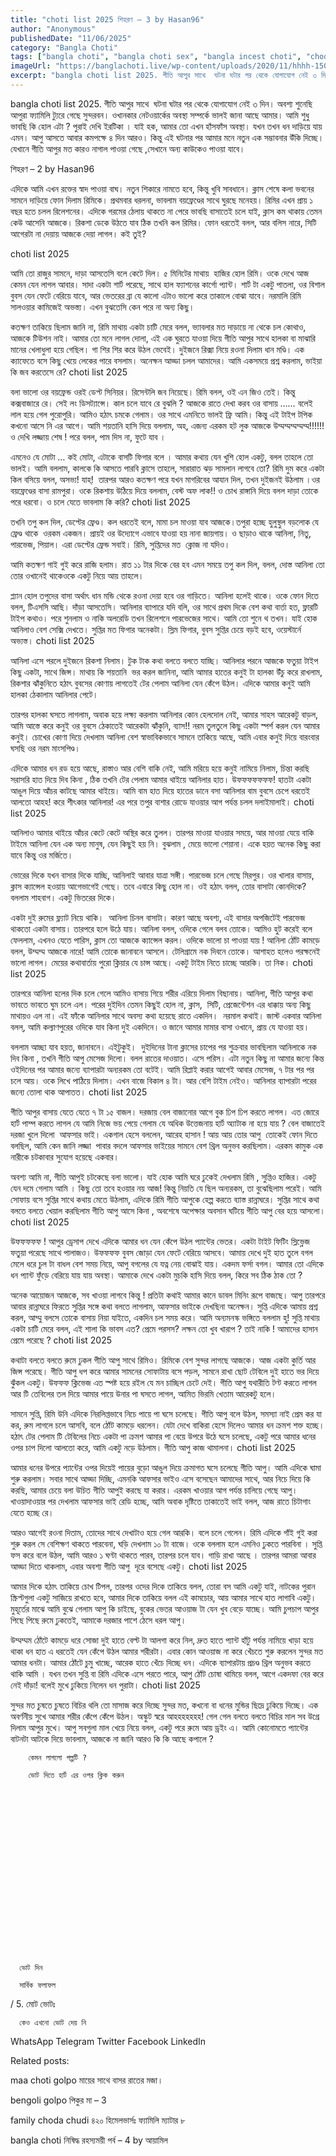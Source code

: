 ```yaml
---
title: "choti list 2025 শিহরণ – 3 by Hasan96"
author: "Anonymous"
publishedDate: "11/06/2025"
category: "Bangla Choti"
tags: ["bangla choti", "bangla choti sex", "bangla incest choti", "chodon choti", "choti list 2025", "incest choti", "incest choti golpo", "Maa Chhele", "maa choda golpo"]
imageUrl: "https://banglachoti.live/wp-content/uploads/2020/11/hhhh-150x150.jpg"
excerpt: "bangla choti list 2025. গীতি আপুর সাথে  ঘটনা ঘটার পর থেকে যোগাযোগ নেই ৩ দিন। অবশ্য শুনেছি আপুরা ফ্যামিলি ট্যুরে গেছে সুন্দরবন। ওখানকার নেটওয়ার্কের অবস্থা সম্পর্কে ভালই জানা আছে আমার। আমি শুধু ভাবছি কি..."
---
```


bangla choti list 2025. গীতি আপুর সাথে  ঘটনা ঘটার পর থেকে যোগাযোগ নেই ৩ দিন। অবশ্য শুনেছি আপুরা ফ্যামিলি ট্যুরে গেছে সুন্দরবন। ওখানকার নেটওয়ার্কের অবস্থা সম্পর্কে ভালই জানা আছে আমার। আমি শুধু ভাবছি কি হোল এটা ? পুরাই দেখি ইরটিকা । যাই হক, আমার তো এখন হাঁসফাঁস অবস্থা। যখন তখন ধন দাড়িয়ে যায় এমন। আপু আসতে আবার কমপক্ষে ৪ দিন আরও। কিন্তু এই ঘটনার পর আমার মনে নতুন এক সম্ভাবনার উঁকি দিচ্ছে। যেখানে গীতি আপুর মত কারও নাগাল পাওয়া গেছে ,সেখানে অন্য কাউকেও পাওয়া যাবে।


শিহরণ – 2 by Hasan96


এদিকে আমি এখন রক্তের স্বাদ পাওয়া বাঘ। নতুন শিকারে নামতে হবে, কিন্তু খুবি সাবধানে। ক্লাস শেষে কলা ভবনের সামনে দাড়িয়ে ফোন দিলাম রিমিকে। প্রথমবার ধরলনা, ভাবলাম বয়ফ্রেণ্ডের সাথে ঘুরছে মনেহয়। রিমির এখন প্রায় ১ বছর হতে চলল রিলেশনের। এদিকে গরমের ঠেলায় থাকতে না পেরে ভাবছি বাসাতেই চলে যাই, ক্লাস কম থাকায় তেমন কেউ আসেনি আজকে। রিকশা ডেকে উঠতে যাব ঠিক তখনি কল রিমির। ফোন ধরতেই বলল, আর বলিস নারে, সিটি আগেরটা না দেয়ায় আজকে দেয়া লাগল। কই তুই?


choti list 2025


আমি তো রাজুর সামনে, দাড়া আসতেসি বলে কেটে দিল। ৫ মিনিটের মাথায়  হাজির হোল রিমি। ওকে দেখে আজ কেমন যেন লাগল আবার। সাদা একটা শার্ট পরেছে, সাথে হাল ফ্যাশনের কার্গো প্যান্ট। শার্ট টা একটু পাতলা, ওর বিশাল বুবস যেন ফেটে বেরিয়ে যাবে, আর ভেতরের ব্রা যে কালো এটাও ভালো করে তাকালে বোঝা যাবে। নরমালি রিমি সালওয়ার কামিজেই অভস্ত্য। এখন বুঝতেসি কেন পরে না অন্য কিছু।


কতক্ষণ তাকিয়ে ছিলাম জানি না, রিমি মাথায় একটা চাটি মেরে বলল, ভ্যাবলার মত দাড়ায়ে না থেকে চল কোথাও, আজকে টিউশন নাই। আমার তো মনে লাগল দোলা, এই এক ঘুরতে যাওয়া দিয়ে গীতি আপুর সাথে হালকা বা মাঝারি মানের খেলাধুলা হয়ে গেছিল। গা শির শির করে উঠল ভেবেই। দুইজনে রিক্সা নিয়ে রওনা দিলাম ধান মণ্ডি। এক ক্যাফেতে বসে কিছু খেয়ে লেকের পারে বসলাম। অনেক্ষন আড্ডা চলল আমাদের। আমি একসময়ে প্রশ্ন করলাম, ভাইয়া কি জব করতেসে রে? choti list 2025


বলা ভালো ওর বয়ফ্রেন্ড ওরই ডেপ্ট সিনিয়র। রিসেন্টলি জব নিয়েছে। রিমি বলল, ওই এন জিও তেই। কিন্তু কক্সবাজারে রে। সেই লং ডিসট্যান্সে। কাল চলে যাবে রে বুঝলি ? আজকে রাতে দেখা করব ওর বাসায় …… বলেই লাল হয়ে গেল পুরোপুরি। আমিও হঠাৎ চমকে গেলাম। ওর সাথে এমনিতে ভালই ফ্রি আমি। কিন্তু এই টাইপ টপিক কখনো আসে নি এর আগে। আমি শয়তানি হাসি দিয়ে বললাম, অহ, এজন্য এরকম হট লুক আজকে উম্মম্মম্মম্মম্ম!!!!!! ও দেখি লজ্জায় শেষ ! পরে বলল, পাম দিস না, ফুটে যাব ।












এমনেও যে মোটা … কই মোটা, এটাকে বাসটি ফিগার বলে । আমার কথায় যেন খুশি হোল একটু, বলল তাহলে তো ভালই। আমি বললাম, কালকে কি আসতে পারবি ক্লাসে তাহলে, সারারাত ঝড় সামলান লাগবে তো? রিমি দুম করে একটা কিল বসিয়ে বলল, অসভ্য! যাহ্‌!  তারপর আরও কতক্ষণ পরে যখন মাগরিবের আযান দিল, তখন দুইজনই উঠলাম ।ওর বয়ফ্রেণ্ডের বাসা রামপুরা। ওকে রিকশায় উঠিয়ে দিয়ে বললাম, বেস্ট অফ লাক!! ও চোখ রাঙ্গানি দিয়ে বলল দাড়া তোকে পরে ধরবো। ও চলে যেতে ভাবলাম কি করি? choti list 2025


তখনি তপু কল দিল, ডেপ্টের ফ্রেণ্ড। কল ধরতেই বলে, মামা চল মাওয়া যাব আজকে।তপুরা হচ্ছে হুলুস্থুল বড়লোক যে ফ্রেণ্ড থাকে  ওরকম একজন। প্রায়ই ওর উদ্যোগে এভাবে যাওয়া হয় নানা জায়গায়। ও ছাড়াও থাকে আনিলা, নিতু, পারভেজ, পিয়াল। এরা ডেপ্টের ফ্রেন্ড সবাই। রিমি, সুপ্তিদের মত  ক্লোজ না যদিও।

আমি কতক্ষণ গাই গুই করে রাজি হলাম। রাত ১১ টার দিকে বের হব এমন সময়ে তপু কল দিল, বলল, দোস্ত আনিলা তো তোর ওখানেই থাকেওকে একটু নিয়ে আয় তাহলে।


প্ল্যান হোল তপুদের বাসা অর্থাৎ ধান মন্ডি থেকে রওনা দেয়া হবে ওর গাড়িতে। আনিলা হলেই থাকে। ওকে ফোন দিতে বলল, টিএসসি আছি। দাঁড়া আসতেসি। আনিলার ব্যাপারে যদি বলি, ওর সাথে প্রথম দিকে বেশ কথা বার্তা হত, ফ্লারটি টাইপ কথাও। পরে শুনলাম ও নাকি অলরেডি তখন রিলেশনে পারভেজের সাথে। আমি তো শুনে থ তখন। যাই হোক আনিলাও বেশ সেক্সি দেখতে। সুপ্তির মত ফিগার অনেকটা। স্লিম ফিগার, বুবস সুপ্তির চেয়ে বড়ই হবে, ওয়েস্টার্নে অভ্যস্ত। choti list 2025


আনিলা এসে পরলে দুইজনে রিকশা নিলাম। টুক টাক কথা বলতে বলতে যাচ্ছি। আনিলার পরনে আজকে ফতুয়া টাইপ কিছু একটা, সাথে জিন্স। মাথায় কি শয়তানি  ভর করল জানিনা, আমি আমার হাতের কনুই টা হালকা উঁচু করে রাখলাম, রিকশার ঝাঁকুনিতে হঠাৎ বুবসের কোণায় লাগতেই টের পেলাম আনিলা যেন কেঁপে উঠল। এদিকে আমার কনুই আমি হালকা ঠেকালাম আনিলার পেটে।


তারপর হালকা ঘসতে লাগলাম, অবাক হয়ে লক্ষ্য করলাম আনিলার কোন হেলদোল নেই, আমার সাহস আরেকটু বাড়ল, আমি আস্তে করে কনুই ওর বুবসে ঠেকাতেই আরেকটা ঝাঁকুনি, ব্যাস!! নরম তুলতুলে কিছু একটা স্পর্শ করল যেন আমার কনুই। চোখের কোণা দিয়ে দেখলাম আনিলা বেশ স্বাভাবিকভাবে সামনে তাকিয়ে আছে, আমি এবার কনুই দিয়ে বারংবার ঘসছি ওর নরম মাংসপিণ্ড।


এদিকে আমার ধন রড হয়ে আছে, রাস্তাও আর বেশি বাকি নেই, আমি মরিয়ে হয়ে কনুই নামিয়ে নিলাম, চিন্তা করছি সরাসরি হাত দিয়ে দিব কিনা , ঠিক তখনি টের পেলাম আমার থাইয়ে আনিলার হাত। উফফফফফফফ! হাতটা একটা আঙুল দিয়ে আঁচর কাটছে আমার থাইয়ে। আমি বাম হাত দিয়ে হাতের ডানে বসা আনিলার বাম বুবসে চেপে ধরতেই আলতো আহহ! করে শীৎকার আনিলার! এর পরে তপুর বাশার রোডে যাওয়ার আগ পর্যন্ত চলল দলাইমালাই। choti list 2025


আনিলাও আমার থাইয়ে আঁচর কেটে কেটে অস্থির করে তুলল। তারপর মাওয়া যাওয়ার সময়ে, আর মাওয়া যেয়ে বাকি টাইমে আনিলা যেন এক অন্য মানুষ, যেন কিছুই হয় নি। বুঝলাম , মেয়ে ভালো শেয়ানা। একে হয়ত অনেক কিছু করা যাবে কিন্তু ওর মর্জিতে।

ভোরের দিকে যখন বাসার দিকে যাচ্ছি, আনিলাই আবার যাত্রা সঙ্গী। পারভেজ চলে গেছে মিরপুর। ওর খালার বাসায়, ক্লাস ক্যান্সেল হওয়ায় আগেভাগেই গেছে। তবে এবারে কিছু হোল না। ওই হঠাৎ বলল, তোর বাসাটা কোনদিকে? বললাম শাহবাগ। একটু ভিতরের দিকে।


একটা দুই রুমের ফ্ল্যাট নিয়ে থাকি।  আনিলা চিনল বাসাটা। কারণ আছে অবশ্য, এই বাসার অপজিটেই পারভেজ থাকতো একটা বাসায়। তারপরে হলে উঠে যায়। আনিলা বলল, ওদিকে গেলে বলব তোকে। আমিও হুট করেই বলে ফেললাম, এখনও যেতে পারিস, ক্লাস তো আজকে ক্যান্সেল করল। ওদিকে ভালো চা পাওয়া যায় ! আনিলা ঠোঁট কামড়ে বলল, উম্মম্ম আজকে নারে! আমি তোকে জানাবনে আসলে। টেলিগ্রামে নক দিবনে তোকে। আশাহত হলেও পরক্ষনেই ভালো লাগল। মেয়ের কথাবার্তায় পুরো ক্লিয়ার যে চান্স আছে। একটু টাইম নিতে চাচ্ছে আরকি। তা নিক। choti list 2025


তারপরে আনিলা হলের দিক চলে গেলে আমিও বাসায় গিয়ে শরীর এরিয়ে দিলাম বিছানায়। আনিলা, গীতি আপুর কথা ভাবতে ভাবতে ঘুম চলে এল। পরের দুইদিন তেমন কিছুই হোল না, ক্লাস,  সিটি, প্রেজেন্টেশন এর ধাক্কায় অন্য কিছু মাথায়ও এল না। এই ফাঁকে আনিলার সাথে অবস্য কথা হয়েছে রাতে একদিন।  নরমাল কথাই। জাস্ট একবার আনিলা বলল্‌, আমি কল্যাণপুরের ওদিকে যাব কিনা দুই একদিনে। ও জানে আমার মামার বাসা ওখানে, প্রায় যে যাওয়া হয়।


বললাম আচ্ছা যাব হয়ত, জানাবনে। এইটুকুই।  দুইদিনের টানা ক্লাসের চাপের পর শুক্রবার ভাবছিলাম আনিলাকে নক দিব কিনা , তখনি গীতি আপু মেসেজ দিলো। বলল রাতের দাওয়াত। এসে পরিস। এটা নতুন কিছু না আমার জন্যে কিন্ত ওইদিনের পর আমার জন্যে ব্যাপারটা অন্যরকম তো বটেই। আমি রিপ্লাই করার আগেই আবার মেসেজ, ৭ টার পর পর চলে আয়। ওকে লিখে পাঠিয়ে দিলাম। এখন বাজে বিকাল ৪ টা। আর বেশি টাইম নেইও। আনিলার ব্যাপারটা পরের জন্যে তোলা থাক আপাতত। choti list 2025


গীতি আপুর বাসায় যেতে যেতে ৭ টা ১৫ বাজল। দরজায় বেল বাজানোর আগে বুক ঢিপ ঢিপ করতে লাগল। এত জোরে হার্ট পাম্প করতে লাগল যে আমি নিজে ভয় পেয়ে গেলাম যে অধিক উত্তেজনায় হার্ট অ্যাটাক না হয়ে যায় ? বেল বাজাতেই দরজা খুলে দিলো  আফসার ভাই। একগাল হেসে বললেন, আরেহ হাসান ! আয় আয় তোর আপু  তোকেই ফোন দিতে বলছিল, আমি কেন জানি লজ্জা  পাবার বদলে আফসার ভাইয়ের সামনে বেশ থ্রিল অনুভব করছিলাম। এরকম কামুক এক নারীকে চটকাবার সুযোগ হয়েছে একবার।


অবশ্য আমি না, গীতি আপুই চটকেছে বলা ভালো। যাই হোক আমি ঘরে ঢুকেই দেখলাম রিমি , সুপ্তিও হাজির। একটু যেন দমে গেলাম আমি । কিছু তো তবে হওয়ার নয় আজ! কিন্তু নিয়তি যে ছিল অন্যরকম, তা বুঝেছিলাম পরেই। আমি সোফায় বসে সুপ্তির সাথে কথায় মেতে উঠলাম, এদিকে রিমি গীতি আপুকে হেল্প করতে ব্যাস্ত রান্নাঘরে। সুপ্তির সাথে কথা বলতে বলতে খেয়াল করছিলাম গীতি আপু আসে কিনা , অবশেষে অপেক্ষার অবসান ঘটিয়ে গীতি আপু বের হয়ে আসলো। choti list 2025


উফফফফফ ! আপুর ড্রেসাপ দেখে এদিকে আমার ধন যেন কেঁপে উঠল প্যান্টের ভেতর। একটা টাইট ফিটিং স্লিভ্লেজ ফতুয়া পরেছে সাথে পালাজও। উফফফফ বুবস জোড়া যেন ফেটে বেরিয়ে আসবে। আমায় দেখে দুই হাত তুলে বগল মেলে ধরে চুল টা বাধল বেশ সময় নিয়ে, আপু বগলের যে যত্ন নেয় বোঝাই যায়। একদম ফর্সা বগল। আমার তো এদিকে ধন প্যান্ট ফুঁড়ে বেরিয়ে যায় যায় অবস্থা। আমাকে দেখে একটা মুচকি হাসি দিয়ে বলল, কিরে সব ঠিক ঠাক তো ?


অনেক আয়োজন আজকে, সব খাওয়া লাগবে কিন্তু ! প্রতিটা কথাই আমার কানে ডাবল মিনিং রূপে বাজছে। আপু তারপরে আবার রান্নাঘরে ফিরতে সুপ্তির সঙ্গে কথা বলতে লাগলাম, আফসার ভাইকে দেখছিনা অনেক্ষন। সুপ্তি এদিকে আমায় প্রশ্ন করল, আম্মু বলসে তোকে বাসায় নিয়া যাইতে, একদিন চল সময় করে। আমি অন্যমনস্ক ভঙ্গিতে বললাম হু! সুপ্তি মাথায় একটা চাটি মেরে বলল, এই শালা কি ভাবস এত? প্রেমে পরসস? লক্ষন তো খুব খারাপ ? তাই নাকি ! আমাদের হাসান প্রেমে পরেছে ? choti list 2025


কথাটা বলতে বলতে রুমে ঢুকল গীতি আপু সাথে রিমিও। রিমিকে বেশ সুন্দর লাগছে আজকে। আজ একটা কুর্তি আর জিন্স পরেছে। গীতি আপু ধপ করে আমার সামনের সোফাটায় বসে পড়ল, সামনে রাখা ছোট টেবিলে দুই হাতে ভর দিয়ে ঝুঁকল একটু। উফফফ ক্লিভেজ এত স্পষ্ট হয়ে রইল যে মন চাচ্ছিল চেটে দেই। গীতি আপু যথারীতি টণ্ট করতে লাগল আর টি তেবিলের তল দিয়ে আমার পায়ে উনার পা ঘসতে লাগল, আমিত ভিরমি খেতাম আরেকটু হলে।


সামনে সুপ্তি, রিমি উনি এদিকে নিরলিপ্তভাবে নিচে পায়ে পা ঘসে চলেছে। গীতি আপু বলে উঠল, সমস্যা নাই প্রেম কর যা কর, রুম লাগলে চলে আসবি, বলে ঠোঁট কামড়ে ধরলেন। যেটা দেখে বাকিরা হেসে দিলেও আমার ধন ক্রমশ শক্ত হচ্ছে। হঠাৎ টের পেলাম টি টেবিলের নিচে একটা পা ক্রমশ আমার পা বেয়ে উপরে উঠে ঘসে চলেছে, একটু পরে আমার ধনের ওপর চাপ দিলো আলতো করে, আমি একটু নড়ে উঠলাম। গীতি আপু কাজ থামালনা। choti list 2025


আমার ধনের উপরে প্যান্টের ওপর দিয়েই পায়ের বুড়ো আঙুল দিয়ে ক্রমাগত ঘসে চলেছে গীতি আপু। আমি এদিকে ঘামা শুরু করলাম। সবার সাথে আড্ডা দিচ্ছি, এমনকি আফসার ভাইও এসে বসেছেন আমাদের সাথে, আর নিচে দিয়ে কি করছি, আমার চেয়ে বলা উচিত গীতি আপুই করছে যা করার। এরকম খাওয়ার আগ পর্যন্ত চালিয়ে গেছে আপু। খাওয়াদাওয়ার পর দেখলাম আফসার ভাই রেডি হচ্ছে, আমি অবাক দৃষ্টিতে তাকাতেই ভাই বলল, আজ রাতে চিটাগাং যেতে হচ্ছে রে।


আরও আগেই রওনা দিতাম, তোদের সাথে দেখাটাও হয়ে গেল আরকি। বলে চলে গেলেন। রিমি এদিকে গাঁই গুই করা শুরু করল সে বেশিক্ষণ থাকতে পারবেনা, ঘড়ি দেখলাম ১০ টা বাজে। ওকে বললাম হলে এমনিও ঢুকতে পারবিনা । সুপ্তি ফস করে বলে উঠল, আমি আরও ১ ঘণ্টা থাকতে পারব, তারপর চলে যাব। গাড়ি রাখা আছে । তারপর আমরা আবার আড্ডা দিতে থাকলাম, এবার অবশ্য গীতি আপু  দূরে বসেছে একটু। choti list 2025


আমার দিকে হঠাৎ তাকিয়ে চোখ টিপল, তারপর ওদের দিকে তাকিয়ে বলল, তোরা বস আমি একটু যাই, নাটকের পুরান স্ক্রিপ্টগুলা একটু সাজিয়ে রাখতে হবে, আমার দিকে তাকিয়ে বলল এই কামচোর, আয় আমার সাথে হাত লাগাবি একটু। মুহূর্তের মাঝে আমি বুঝে গেলাম আপু কি চাইছে, বুকের ভেতর আওয়াজ টা যেন খুব বেড়ে যাচ্ছে। আমি চুপচাপ আপুর পিছে পিছে রুমে ঢুকতেই, আমাকে দরজার পাশে ঠেসে ধরল আপু।


উম্মম্মম ঠোঁটে কামড়ে ধরে সোজা দুই হাতে বেল্ট টা আলগা করে নিল, দ্রুত হাতে প্যান্ট হাঁটু পর্যন্ত নামিয়ে খাড়া হয়ে থাকা ধন হাত এ ধরতেই যেন কেঁপে উঠল আমার শরীরটা। এবার কোন আওয়াজ না করে খেঁচতে শুরু করলেন সুন্দর মত আমার ধনটা। আমার ঠোঁটে চুমু খাচ্ছে, আরেক হাতে খেঁচে দিচ্ছে ধন। এদিকে ব্যাপারটায় প্রচণ্ড থ্রিল অনুভব করতে থাকি আমি । যখন তখন সুপ্তি বা রিমি এদিকে এসে পরতে পারে, আপু ঠোঁট চোষা থামিয়ে বলল, আগে একদফা বের করে নেই দাঁড়া! বলেই মুখে ঢুকিয়ে নিলেন ধন পুরাটা। choti list 2025


সুন্দর মত চুষতে চুষতে বিচির থলি তো মাসাজ করে দিচ্ছে সুন্দর মত, কখনো বা ধনের মুন্ডির ছিদ্রে ঢুকিয়ে দিচ্ছে। এক অবর্ণনীয় সুখে আমার শরীর কেঁপে কেঁপে উঠল। অস্কুট স্বরে আহহহহহহহ! গেল গেল বলতে বলতে বিচির মাল সব উগ্রে দিলাম আপুর মুখে। আপু সবগুলা মাল খেয়ে নিয়ে বলল, একটু পরে রুমে আয় ড্রইং এ। আমি কোনোমতে প্যান্টের বাটনটা আটকে দিয়ে ভাবলাম, আজকে না জানি আরও কি কি আছে কপালে ?


 
 
 
        কেমন লাগলো গল্পটি ?      
 
        ভোট দিতে হার্ট এর ওপর ক্লিক করুন      
 
 
 
 
 
 
 
 
 
 
 
 
 
 
 
 
 
 
 
 
 
      ভোট দিন    
 
      সার্বিক ফলাফল 
 / 5. মোট ভোটঃ 
 
 
      কেও এখনো ভোট দেয় নি    
 
 
 
 
WhatsApp
Telegram
Twitter
Facebook
LinkedIn




Related posts:






maa choti golpo মায়ের সাথে বাসর রাতের মজা।




bengoli golpo পিকুর মা – 3




family choda chudi ৪২০ হিমেলভার্সঃ ফ্যামিলি ম্যাটার ৮




bangla choti নিষিদ্ধ রহস্যময়ী পর্ব – 4 by আয়ামিল
